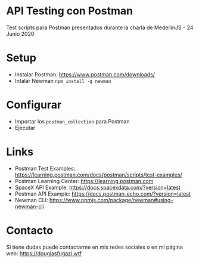 # API Testing con Postman
Test scripts para Postman presentados durante la charla de MedellinJS - 24 Junio 2020

# Setup
* Instalar Postman: https://www.postman.com/downloads/
* Intalar Newman `npm install -g newman`

# Configurar
* Importar los `postman_collection` para Postman
* Ejecutar

# Links
* Postman Test Examples: 
https://learning.postman.com/docs/postman/scripts/test-examples/
* Postman Learning Center: 
https://learning.postman.com
* SpaceX API Example: 
https://docs.spacexdata.com/?version=latest
* Postman API Example: 
https://docs.postman-echo.com/?version=latest
* Newman CLI: 
https://www.npmjs.com/package/newman#using-newman-cli

# Contacto
Si tiene dudas puede contactarme en mis redes sociales o en mi página web: https://douglasfugazi.wtf
